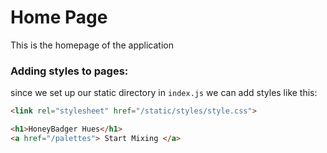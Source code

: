 # Home Page

This is the homepage of the application

### Adding styles to pages:

since we set up our static directory in `index.js` we can add styles like this:
```html
<link rel="stylesheet" href="/static/styles/style.css">

<h1>HoneyBadger Hues</h1>
<a href="/palettes"> Start Mixing </a>
```